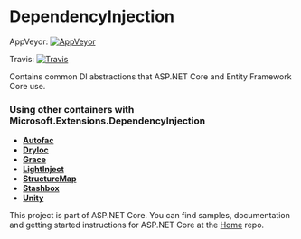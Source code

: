 DependencyInjection
===================
AppVeyor: [![AppVeyor](https://ci.appveyor.com/api/projects/status/o6mbbm70k0gddtej/branch/dev?svg=true)](https://ci.appveyor.com/project/aspnetci/DependencyInjection/branch/dev)

Travis:   [![Travis](https://travis-ci.org/aspnet/DependencyInjection.svg?branch=dev)](https://travis-ci.org/aspnet/DependencyInjection)

Contains common DI abstractions that ASP.NET Core and Entity Framework Core use.


### Using other containers with Microsoft.Extensions.DependencyInjection

* [**Autofac**](http://autofac.readthedocs.org/en/latest/integration/aspnetcore.html)
* [**DryIoc**](https://www.nuget.org/packages/DryIoc.Microsoft.DependencyInjection)
* [**Grace**](https://www.nuget.org/packages/Grace.DependencyInjection.Extensions)
* [**LightInject**](https://github.com/seesharper/LightInject.Microsoft.DependencyInjection)
* [**StructureMap**](https://github.com/structuremap/StructureMap.Microsoft.DependencyInjection)
* [**Stashbox**](https://github.com/z4kn4fein/stashbox-extensions-dependencyinjection)
* [**Unity**](https://www.nuget.org/packages/Unity.Microsoft.DependencyInjection/)


This project is part of ASP.NET Core. You can find samples, documentation and getting started instructions for ASP.NET Core at the [Home](https://github.com/aspnet/home) repo.
